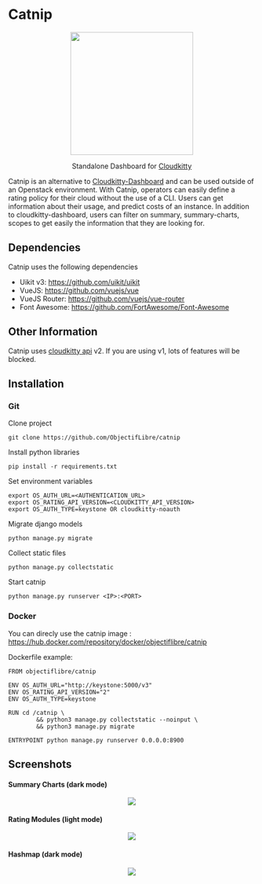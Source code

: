 # Catnip

<p align="center">
    <img width="250" src="https://raw.githubusercontent.com/ObjectifLibre/catnip/master/catnip/static/pictures/catnip_logo.png"/>
</p>
<p align="center">
    Standalone Dashboard for <a href="https://github.com/openstack/cloudkitty">Cloudkitty</a>
</p>


Catnip is an alternative to [Cloudkitty-Dashboard](https://github.com/openstack/cloudkitty-dashboard) and can be used outside of an Openstack environment.
With Catnip, operators can easily define a rating policy for their cloud without the use of a CLI. Users can get information about their usage, and predict costs of an instance.
In addition to cloudkitty-dashboard, users can filter on summary, summary-charts, scopes to get easily the information that they are looking for.

Dependencies
------------

Catnip uses the following dependencies

- Uikit v3: https://github.com/uikit/uikit
- VueJS: https://github.com/vuejs/vue
- VueJS Router: https://github.com/vuejs/vue-router
- Font Awesome: https://github.com/FortAwesome/Font-Awesome

Other Information
-----------------

Catnip uses [cloudkitty api](https://docs.openstack.org/cloudkitty/latest/api-reference/index.html) v2. If you are using v1, lots of features will be blocked.

Installation
------------
###  Git

Clone project
```
git clone https://github.com/ObjectifLibre/catnip
```

Install python libraries
```
pip install -r requirements.txt
```

Set environment variables
```
export OS_AUTH_URL=<AUTHENTICATION_URL>
export OS_RATING_API_VERSION=<CLOUDKITTY_API_VERSION>
export OS_AUTH_TYPE=keystone OR cloudkitty-noauth
```

Migrate django models
```
python manage.py migrate
```

Collect static files
```
python manage.py collectstatic
```

Start catnip
```
python manage.py runserver <IP>:<PORT>
```

### Docker

You can direcly use the catnip image : https://hub.docker.com/repository/docker/objectiflibre/catnip

Dockerfile example:
```
FROM objectiflibre/catnip

ENV OS_AUTH_URL="http://keystone:5000/v3"
ENV OS_RATING_API_VERSION="2"
ENV OS_AUTH_TYPE=keystone

RUN cd /catnip \
        && python3 manage.py collectstatic --noinput \
        && python3 manage.py migrate

ENTRYPOINT python manage.py runserver 0.0.0.0:8900
```

Screenshots
-----------
#### Summary Charts (dark mode)
<p align="center">
    <img src="https://raw.githubusercontent.com/ObjectifLibre/ckui/master/screenshots/summary-charts.png"/>
</p>

#### Rating Modules (light mode)
<p align="center">
    <img src="https://raw.githubusercontent.com/ObjectifLibre/ckui/master/screenshots/rating-modules.png"/>
</p>

#### Hashmap (dark mode)
<p align="center">
    <img src="https://raw.githubusercontent.com/ObjectifLibre/ckui/master/screenshots/hashmap.png"/>
</p>
